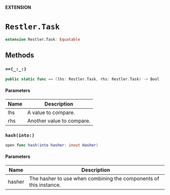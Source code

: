 **EXTENSION**

# `Restler.Task`
```swift
extension Restler.Task: Equatable
```

## Methods
### `==(_:_:)`

```swift
public static func == (lhs: Restler.Task, rhs: Restler.Task) -> Bool
```

#### Parameters

| Name | Description |
| ---- | ----------- |
| lhs | A value to compare. |
| rhs | Another value to compare. |

### `hash(into:)`

```swift
open func hash(into hasher: inout Hasher)
```

#### Parameters

| Name | Description |
| ---- | ----------- |
| hasher | The hasher to use when combining the components of this instance. |